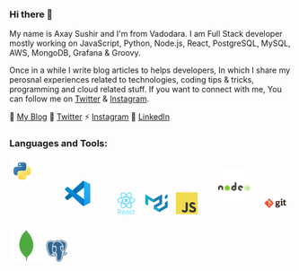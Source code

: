 ### Hi there 👋

My name is Axay Sushir and I'm from Vadodara. I am Full Stack developer mostly working on JavaScript, Python, Node.js, React, PostgreSQL, MySQL, AWS, MongoDB, Grafana & Groovy.

Once in a while I write blog articles to helps developers, In which I share my perosnal experiences related to technologies, coding tips & tricks, programming and cloud related stuff. If you want to connect with me, You can follow me on [Twitter](https://twitter.com/sushir_axay) & [Instagram](https://www.instagram.com/axay_sushir/).

🌱 [My Blog](https://axay.hashnode.dev)
🐥 [Twitter](https://twitter.com/sushir_axay)
⚡ [Instagram](https://www.instagram.com/axay_sushir/)
👯 [LinkedIn](https://www.linkedin.com/in/akshay-sushir-280324119/)

### Languages and Tools:
<p align="left">
<img src="https://raw.githubusercontent.com/github/explore/80688e429a7d4ef2fca1e82350fe8e3517d3494d/topics/python/python.png" alt="Python" height="45" style="vertical-align:top; margin-right:10px;">
<!-- <img src="https://raw.githubusercontent.com/github/explore/80688e429a7d4ef2fca1e82350fe8e3517d3494d/topics/javascript/javascript.png" alt="Javascript" height="45" style="vertical-align:top; margin-right:10px;"> -->
<img src="https://raw.githubusercontent.com/github/explore/80688e429a7d4ef2fca1e82350fe8e3517d3494d/topics/visual-studio-code/visual-studio-code.png" alt="VS Code" height="45" style="vertical-align:top; margin:10px; padding: 30px;">
<img src="https://github.com/devicons/devicon/raw/master/icons/react/react-original-wordmark.svg" title="React" alt="React" style="max-width: 100%; margin-right:10px;" width="40" height="40">
<img src="https://github.com/devicons/devicon/raw/master/icons/materialui/materialui-original.svg" title="Material UI" alt="Material UI" style="max-width: 100%; margin-right:10px;" width="40" height="40">
<img src="https://github.com/devicons/devicon/raw/master/icons/javascript/javascript-original.svg" title="JavaScript" alt="JavaScript" style="max-width: 100%; margin-right:10px;" width="40" height="40">
<img src="https://github.com/devicons/devicon/raw/master/icons/nodejs/nodejs-original-wordmark.svg" title="NodeJS" alt="NodeJS" style="max-width: 100%; margin: 20px;" width="60" height="60">
<img src="https://github.com/devicons/devicon/raw/master/icons/git/git-original-wordmark.svg" title="Git" style="max-width: 100%;" width="40" height="40">
<img src="https://github.com/devicons/devicon/raw/master/icons/mongodb/mongodb-plain.svg" title="MongoDB" alt="MongoDB" style="max-width: 100%;" width="60" height="60">
<img src="https://github.com/devicons/devicon/raw/master/icons/postgresql/postgresql-plain.svg" title="postgresql" alt="postgresql" style="max-width: 100%;" width="40" height="40">
</p>
<!--
**axaysushir/axaysushir** is a ✨ _special_ ✨ repository because its `README.md` (this file) appears on your GitHub profile.

Here are some ideas to get you started:

- 🔭 I’m currently working on ...
- 🌱 I’m currently learning ...
- 👯 I’m looking to collaborate on ...
- 🤔 I’m looking for help with ...
- 💬 Ask me about ...
- 📫 How to reach me: ...
- 😄 Pronouns: ...
- ⚡ Fun fact: ...
-->

